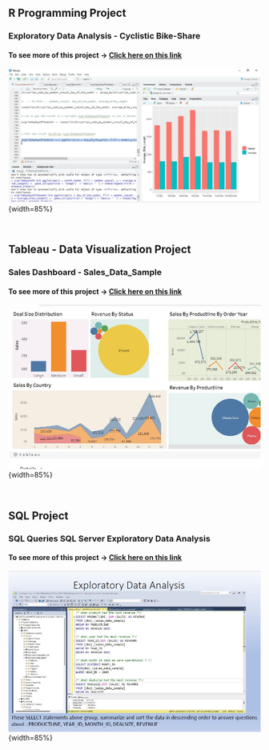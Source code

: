 
## R Programming  Project

### Exploratory Data Analysis - Cyclistic Bike-Share 

#### To see more of this project -> [Click here on this link](https://www.kaggle.com/code/brigitei/case-study-data-analytics-v1)

![ProjectR](https://raw.githubusercontent.com/delbri8w/Projects_List1/de507d0f3369b07a2d7b24f9854f4db03f601f0b/Images/Rdatapart23.JPG){width=85%}  

&nbsp;

## Tableau - Data Visualization  Project

###  Sales Dashboard - Sales_Data_Sample
#### To see more of this project -> [Click here on this link](https://public.tableau.com/app/profile/brigite.inevil)

 ![ProjectR](https://github.com/delbri8w/Projects_List1/blob/d77128fbfc82fce739c127fe6371959da3f844e3/Images/Dvizatableauproject1.JPG){width=85%}  

&nbsp;

## SQL Project

###  SQL Queries  SQL Server  Exploratory Data Analysis 

#### To see more of this project -> [Click here on this link](https://1drv.ms/b/s!Ag4Ghq9XPtYbhFRY9QDyGOjpJV_s?e=zkLf7Q)

![ProjectR](https://github.com/delbri8w/Projects_List1/blob/d77128fbfc82fce739c127fe6371959da3f844e3/Images/Sedaqlsalesdataproject1.JPG){width=85%} 




